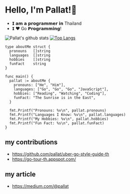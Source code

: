  # Hello, I'm Pallat!👋

- 𝗜 𝗮𝗺 𝗮 𝗽𝗿𝗼𝗴𝗿𝗮𝗺𝗺𝗲𝗿 𝗶𝗻 Thailand
- 𝗜 ❤️ Go 𝗣𝗿𝗼𝗴𝗿𝗮𝗺𝗺𝗶𝗻𝗴!

![Pallat's github stats](https://github-readme-stats.vercel.app/api?username=pallat&show_icons=true) [![Top Langs](https://github-readme-stats.vercel.app/api/top-langs/?username=pallat&layout=compact)](https://github.com/pallat/pallat)

```golang
type aboutMe struct {
  pronouns   []string
  languages  []string
  hobbies    []string
  funFact    string
}

func main() {
  pallat := aboutMe {
    pronouns: ["He", "Him"],
    languages: ["Go", "Go", "Go", "JavaScript"],
    hobbies: ["Reading", "Watching", "Coding"],
    funFact: "The Sunrise is in the East",
  }
  
  fmt.Printf("Pronouns: %v\n", pallat.pronouns)
  fmt.Printf("Languages I Know: %v\n", pallat.languages)
  fmt.Printf("My Hobbies: %v\n", pallat.hobbies)
  fmt.Printf("Fun Fact: %s\n", pallat.funFact)
}
```

## my contributions

- https://github.com/pallat/uber-go-style-guide-th
- https://go-tour-th.appspot.com/

## my article

- https://medium.com/@pallat

